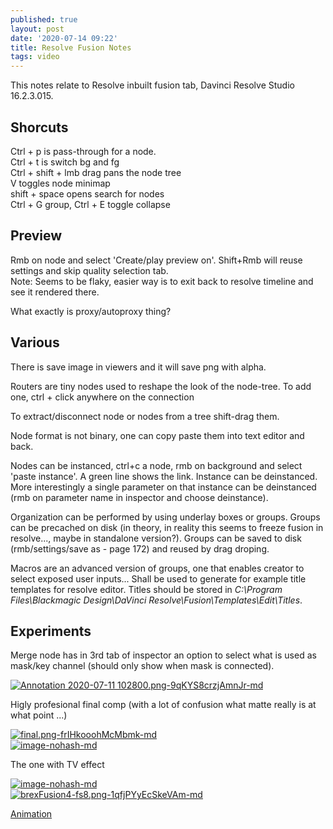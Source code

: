 ```yaml
---
published: true
layout: post
date: '2020-07-14 09:22'
title: Resolve Fusion Notes
tags: video 
---
```

This notes relate to Resolve inbuilt fusion tab, Davinci Resolve Studio 16.2.3.015.

## Shorcuts

Ctrl + p is pass-through for a node.  
Ctrl + t is switch bg and fg  
Ctrl + shift + lmb drag pans the node tree  
V toggles node minimap  
shift + space opens search for nodes  
Ctrl + G group, Ctrl + E toggle collapse

## Preview

Rmb on node and select 'Create/play preview on'. Shift+Rmb will reuse settings and skip quality selection tab.  
Note: Seems to be flaky, easier way is to exit back to resolve timeline and see it rendered there.

What exactly is proxy/autoproxy thing?

## Various

There is save image in viewers and it will save png with alpha.

Routers are tiny nodes used to reshape the look of the node-tree. To add one, ctrl + click anywhere on the connection  

To extract/disconnect node or nodes from a tree shift-drag them.  

Node format is not binary, one can copy paste them into text editor and back.  

Nodes can be instanced, ctrl+c a node, rmb on background and select 'paste instance'. A green line shows the link. Instance can be deinstanced. More interestingly a single parameter on that instance can be deinstanced (rmb on parameter name in inspector and choose deinstance). 

Organization can be performed by using underlay boxes or groups. Groups can be precached on disk (in theory, in reality this seems to freeze fusion in resolve..., maybe in standalone version?). Groups can be saved to disk (rmb/settings/save as - page 172) and reused by drag droping.

Macros are an advanced version of groups, one that enables creator to select exposed user inputs... Shall be used to generate for example title templates for resolve editor. Titles should be stored in *C:\Program Files\Blackmagic Design\DaVinci Resolve\Fusion\Templates\Edit\Titles*.

## Experiments

Merge node has in 3rd tab of inspector an option to select what is used as mask/key channel (should only show when mask is connected).

[![Annotation 2020-07-11 102800.png-9qKYS8crzjAmnJr-md](https://images.weserv.nl/?url=https://i.imgur.com/1Cs5Ldl.png)](https://images.weserv.nl/?url=https://i.imgur.com/EgLmfdj.png)

Higly profesional final comp (with a lot of confusion what matte really is at what point ...)

[![final.png-frIHkooohMcMbmk-md](https://images.weserv.nl/?url=https://i.imgur.com/yyNrGBo.png)](https://images.weserv.nl/?url=https://i.imgur.com/ftfHngt.png)  
[![image-nohash-md](https://images.weserv.nl/?url=https://i.imgur.com/vO8s71hl.png)](https://images.weserv.nl/?url=https://i.imgur.com/vO8s71h.png)

The one with TV effect

[![image-nohash-md](https://images.weserv.nl/?url=https://i.imgur.com/8IDvANJl.png)](https://images.weserv.nl/?url=https://i.imgur.com/8IDvANJ.png)  
[![brexFusion4-fs8.png-1qfjPYyEcSkeVAm-md](https://images.weserv.nl/?url=https://i.imgur.com/AzjGtHsl.png)](https://images.weserv.nl/?url=https://i.imgur.com/AzjGtHs.png)

[Animation](https://youtu.be/7_6eLm6ouC4)


